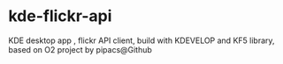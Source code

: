 # kde-flickr-api
KDE desktop app , flickr API client, build with KDEVELOP  and KF5 library, based on O2 project by pipacs@Github 
